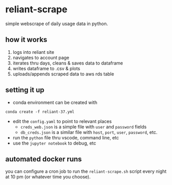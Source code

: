 # reliant-scrape

simple webscrape of daily usage data in python.

## how it works

1. logs into reliant site
2. navigates to account page
3. iterates thru days, cleans & saves data to dataframe
4. writes dataframe to .csv & plots
5. uploads/appends scraped data to aws rds table

## setting it up

- conda environment can be created with 

```conda create -f reliant-37.yml```
- edit the `config.yaml` to point to relevant places
    - `creds_web.json` is a simple file with `user` and `password` fields
    - `db_creds.json` is a similar file with `host`, `port`, `user`, `password`, etc.
- run the `python` file thru vscode, command line, etc
- use the `jupyter notebook` to debug, etc

## automated docker runs

you can configure a cron job to run the `reliant-scrape.sh` script every night at 10 pm (or whatever time you choose).